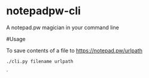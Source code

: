 # notepadpw-cli
A notepad.pw magician in your command line

#Usage

To save contents of a file to https://notepad.pw/urlpath

```bash
./cli.py filename urlpath
```
`
